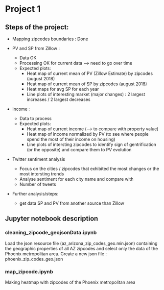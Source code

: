# Project 1

## Steps of the project:

* Mapping zipcodes boundaries : Done

* PV and SP from Zillow :
  - Data OK
  - Processing OK for current data --> need to go over time
  - Expected plots:
    - Heat map of current mean of PV (Zillow Estimate) by zipcodes  (august 2018)
    - Heat map of current mean of SP by zipcodes  (august 2018)
    - Heat maps for avg SP for each year
    - Line plots of interesting market (major changes) : 2 largest increases / 2 largest decreases

* Income : 
  - Data to process
  - Expected plots:
    - Heat map of current income (--> to compare with property value)
    - Heat map of income normalized by PV (to see where people spend the most of their income on housing)
    - Line plots of intersting zipcodes to identify sign of gentrification (or the opposite) and compare them to PV evolution

* Twitter sentiment analysis
  - Focus on the cities / zipcodes that exhibited the most changes or the most intersting trends
  - Analyse sentiment for each city name and compare with 
  - Number of tweets


* Further analysis/steps:
  - get data SP and PV from another source than Zillow



## Jupyter notebook description


### cleaning_zipcode_geojsonData.ipynb
Load the json resource file (az_arizona_zip_codes_geo.min.json) containing the geographic properties of all AZ zipcodes and select only the data of the Phoenix metropolitan area.
Create a new json file : phoenix_zip_codes_geo.json

### map_zipcode.ipynb
Making heatmap with zipcodes of the Phoenix metropolitan area
